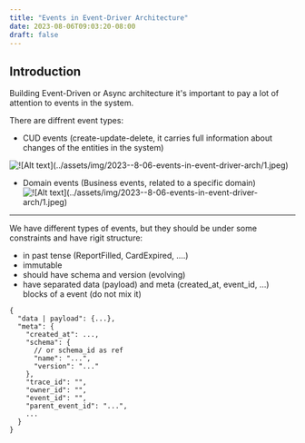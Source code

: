 ```yaml
---
title: "Events in Event-Driver Architecture"
date: 2023-08-06T09:03:20-08:00
draft: false
---
```

## Introduction

Building Event-Driven or Async architecture it's important to pay a lot of attention to events in the system.

There are diffrent event types:
 - CUD events (create-update-delete, it carries full information about changes of the entities in the system)

![!\[Alt text\](../assets/img/2023--8-06-events-in-event-driver-arch/1.jpeg)](/1/1.jpeg)

 - Domain events (Business events, related to a specific domain)
![!\[Alt text\](../assets/img/2023--8-06-events-in-event-driver-arch/1.jpeg)](/1/2.jpg)



----
We have different types of events, but they should be under some constraints and have rigit structure:
 - in past tense (ReportFilled, CardExpired, ....)
 - immutable
 - should have schema and version (evolving)
 - have separated data (payload) and meta (created_at, event_id, ...) blocks of a event (do not mix it)


```
{
  "data | payload": {...},
  "meta": {
    "created_at": ...,
    "schema": {
      // or schema_id as ref
      "name": "...",
      "version": "..."
    },
    "trace_id": "",
    "owner_id": "",
    "event_id": "",
    "parent_event_id": "...",
    ...
  }
}
```

